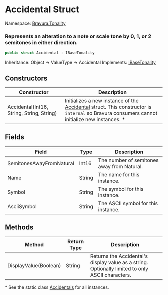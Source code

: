 # Accidental Struct

Namespace: [Bravura.Tonality](./Bravura.Tonality.md)

### Represents an alteration to a note or scale tone by 0, 1, or 2 semitones in either direction.

```csharp
public struct Accidental : IBaseTonality
```

Inheritance: Object -> ValueType -> Accidental
Implements: [IBaseTonality](./IBaseTonality.md)

## Constructors
| Constructor | Description |
| --- | --- |
| Accidental(Int16, String, String, String) | Initializes a new instance of the [Accidental](./Accidental.md) struct. This constructor is `internal` so Bravura consumers cannot initialize new instances. * |

## Fields
| Field | Type | Description |
| --- | --- | --- |
| SemitonesAwayFromNatural | Int16 | The number of semitones away from Natural. |
| Name | String | The name for this instance. |
| Symbol | String | The symbol for this instance. |
| AsciiSymbol | String | The ASCII symbol for this instance. |

## Methods
| Method | Return Type | Description |
| --- | --- | --- |
| DisplayValue(Boolean) | String | Returns the Accidental's display value as a string. Optionally limited to only ASCII characters. |

\* See the static class [Accidentals](./Accidentals.md) for all instances.
